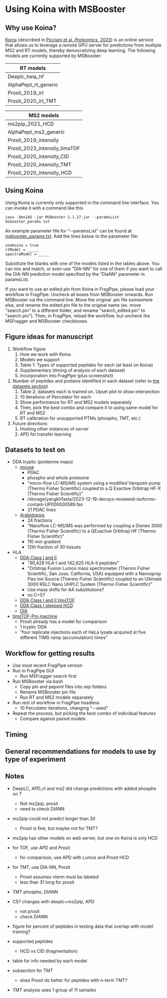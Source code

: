 # Using Koina with MSBooster

## Why use Koina?
[Koina](https://koina.proteomicsdb.org/) (described in [Picciani et al.,_Proteomics_, 2023](https://pubmed.ncbi.nlm.nih.gov/37672792/))
is an online service that allows us to leverage a remote GPU server for predictions
from multiple MS2 and RT models, thereby democratizing deep learning. The following
models are currently supported by MSBooster:

| RT models            | 
|----------------------|
| Deeplc_hela_hf       |
| AlphaPept_rt_generic |
| Prosit_2019_irt      |
| Prosit_2020_irt_TMT  |

| MS2 models                    |
|-------------------------------|
| ms2pip_2021_HCD               |
| AlphaPept_ms2_generic         |
| Prosit_2019_intensity         |
| Prosit_2023_intensity_timsTOF |
| Prosit_2020_intensity_CID     |
| Prosit_2020_intensity_TMT     |
| Prosit_2020_intensity_HCD     |

## Using Koina
Using Koina is currently only supported in the command line interface. You can invoke
it with a command like this
```
java -Xmx14G -jar MSBooster-1.1.27.jar --paramsList msbooster_params.txt
```
An example parameter file for "--paramsList" can be found at
[msbooster_params.txt](msbooster_params.txt). Add the lines below to the
parameter file:
```
useKoina = true
rtModel = _____
spectraModel = _____
```
Substitute the blanks with one of the models listed in the tables above.
You can mix and match, or even use "DIA-NN" for one of them if you want
to call the DIA-NN prediction model specified by the "DiaNN" parameter
in paramsList.

If you want to use an edited.pin from Koina in FragPipe, please load your workflow
in FragPipe. Uncheck all boxes from MSBooster onwards. Run MSBooster via the command
line. Move the original .pin file somewhere else, and rename the edited.pin file
to the original name (ex. move "search.pin" to a different folder, and rename
"search_edited.pin" to "search.pin"). Then, in FragPipe, reload the workflow, but
uncheck the MSFragger and MSBooster checkboxes.

## Figure ideas for manuscript
1. Workflow figure
    1. How we work with Koina
    2. Models we support
    3. Table 1: Types of supported peptides for each (at least on Koina)
    4. Supplementary (timing of analysis of each dataset)
    5. Incorporation into FragPipe (plus screenshot)
2. Number of peptides and proteins identified in each dataset (refer to
   [the datasets section](#datasets-to-test-on))
    1. Table 2: datasets each is trained on. Upset plot to show intersection
    2. 10 iterations of Percolator for each
    3. Show performance for RT and MS2 models separately
    4. Then, pick the best combo and compare it to using same model for RT and MS2
    5. RT calibration for unsupported PTMs (phospho, TMT, etc.)
3. Future directions
    1. Hosting other instances of server
    2. APD for transfer learning

## Datasets to test on
- DDA tryptic (proteome maps)
    - [mouse](https://www.nature.com/articles/s41592-022-01526-y)
        - PDAC
        - phospho and whole proteome
        - "micro-flow LC–MS/MS system using a modified Vanquish pump (Thermo Fisher
          Scientific) coupled to a Q Exactive Orbitrap HF-X (Thermo Fisher Scientific)"
        - /storage/yangkl/fasta/2023-12-19-decoys-reviewed-isoforms-contam-UP000000589.fas
        - 21 PDAC lines
    - [Arabidopsis](https://www.nature.com/articles/s41586-020-2094-2)
        - 24 fractions
        - "Nanoflow LC-MS/MS was performed by coupling a Dionex 3000 (Thermo Fisher
          Scientific) to a QExactive Orbitrap HF (Thermo Fisher Scientific)"
        - 110 min gradient
        - 12th fraction of 30 tissues
- HLA
    - [DDA Class I and II](https://jitc.bmj.com/content/9/4/e002071)
        - "90,428 HLA-I and 142,625 HLA-II peptides"
        - "Orbitrap Fusion Lumos mass spectrometer (Thermo Fisher Scientific, San Jose,
          California, USA) equipped with a Nanospray Flex Ion Source (Thermo Fisher
          Scientific) coupled to an Ultimate 3000 RSLC Nano UHPLC System (Thermo Fisher
          Scientific)"
        - Use mass shifts for AA substitutions?
        - no C+57
    - [DDA Class I and II timsTOF](https://www.mcponline.org/article/S1535-9476(23)00073-7/fulltext)
    - [DDA Class I stepped HCD](https://www.sciencedirect.com/science/article/pii/S2666166721000927)
    - [DIA](https://www.mcponline.org/article/S1535-9476(21)00053-0/fulltext)
- [timsTOF-Pro machine](https://www.ncbi.nlm.nih.gov/pmc/articles/PMC6283298/)
    - Prosit already has a model for comparison
    - 1 tryptic DDA
    - "four replicate injections each of HeLa lysate acquired at five different
      TIMS ramp (accumulation) times"

## Workflow for getting results
- Use most recent FragPipe version
- Run in FragPipe GUI
    - Run MSFragger search first
- Run MSBooster via bash
    - Copy pin and pepxml files into sep folders
    - Rename MSBooster pin file
    - Run RT and MS2 models separately
- Run rest of workflow in FragPipe headless
    - 10 Percolator iterations, changing "--seed"
- Repeat the process, but picking the best combo of individual features
    - Compare against paired models

## Timing

## General recommendations for models to use by type of experiment

## Notes
- DeepLC, APD_rt and ms2 did change predictions with added phospho on T
    - Not ms2pip, prosit
    - need to check DIANN
- ms2pip could not predict longer than 30
  - Prosit is fine, but maybe not for TMT?
- ms2pip has other models on web server, but one on Koina is only HCD
- for TOF, use APD and Prosit
  - for comparison, use APD with Lumos and Prosit HCD
- for TMT, use DIA-NN, Prosit
  - Prosit assumes nterm must be labeled
  - less than 31 long for prosit
- TMT phospho, DIANN
- C57 changes with deeplc+ms2pip, APD
  - not prosit
  - check DIANN

- figure for percent of peptides in testing data that overlap with model 
training?

- supported peptides
  - HCD vs CID (fragmentation)
- table for info needed by each model
- subsection for TMT
  - does Prosit do better for peptides with n-term TMT?
- TMT analysis uses 1 group of 11 samples
